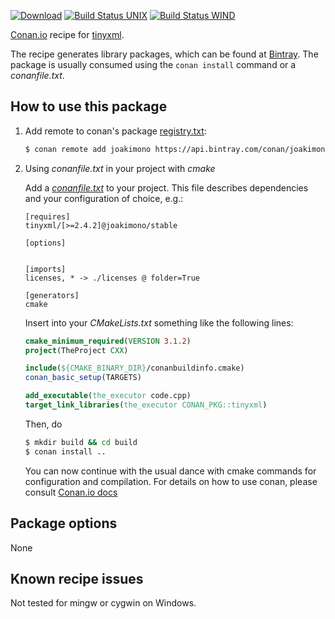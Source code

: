[![Download](https://api.bintray.com/packages/joakimono/conan/tinyxml%3Ajoakimono/images/download.svg)](https://bintray.com/joakimono/conan/tinyxml%3Ajoakimono/_latestVersion)
[![Build Status UNIX](https://travis-ci.org/joakimono/conan-tinyxml.png?branch=master)](https://travis-ci.org/joakimono/conan-tinyxml)
[![Build Status WIND](https://ci.appveyor.com/api/projects/status/github/joakimono/conan-tinyxml?branch=master&svg=true)](https://ci.appveyor.com/project/joakimono/conan-tinyxml)


[Conan.io](https://conan.io) recipe for [tinyxml](http://www.grinninglizard.com/tinyxml).

The recipe generates library packages, which can be found at [Bintray](https://bintray.com/joakimono/conan/tinyxml%3Ajoakimono).
The package is usually consumed using the `conan install` command or a *conanfile.txt*.

## How to use this package

1. Add remote to conan's package [registry.txt](http://docs.conan.io/en/latest/reference/config_files/registry.txt.html):

   ```bash
   $ conan remote add joakimono https://api.bintray.com/conan/joakimono/conan
   ```

2. Using *conanfile.txt* in your project with *cmake*

   Add a [*conanfile.txt*](http://docs.conan.io/en/latest/reference/conanfile_txt.html) to your project. This file describes dependencies and your configuration of choice, e.g.:

   ```
   [requires]
   tinyxml/[>=2.4.2]@joakimono/stable

   [options]
   

   [imports]
   licenses, * -> ./licenses @ folder=True

   [generators]
   cmake
   ```

   Insert into your *CMakeLists.txt* something like the following lines:
   ```cmake
   cmake_minimum_required(VERSION 3.1.2)
   project(TheProject CXX)

   include(${CMAKE_BINARY_DIR}/conanbuildinfo.cmake)
   conan_basic_setup(TARGETS)

   add_executable(the_executor code.cpp)
   target_link_libraries(the_executor CONAN_PKG::tinyxml)
   ```
   Then, do
   ```bash
   $ mkdir build && cd build
   $ conan install ..
   ```
   You can now continue with the usual dance with cmake commands for configuration and compilation. For details on how to use conan, please consult [Conan.io docs](http://docs.conan.io/en/latest/)

## Package options

None

## Known recipe issues

Not tested for mingw or cygwin on Windows.
